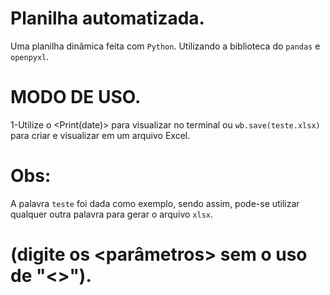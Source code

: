 # Planilha automatizada.

Uma planilha dinâmica feita com `Python`. Utilizando a biblioteca do `pandas` e `openpyxl`.

# MODO DE USO.

1-Utilize o <Print(date)> para visualizar no terminal ou `wb.save(teste.xlsx)` para criar e visualizar em um arquivo Excel.

# Obs:

A palavra `teste` foi dada como exemplo, sendo assim, pode-se utilizar qualquer outra palavra para gerar o arquivo `xlsx`.

# (digite os <parâmetros> sem o uso de "<>").
